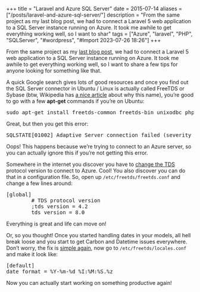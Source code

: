 +++
title = "Laravel and Azure SQL Server"
date = 2015-07-14
aliases = ["/posts/laravel-and-azure-sql-server/"]
description = "From the same project as my last blog post, we had to connect a Laravel 5 web application to a SQL Server instance running on Azure. It took me awhile to get everything working well, so I want to shar"
tags = ["Azure", "laravel", "PHP", "SQLServer", "#wordpress", "#Import 2023-07-26 18:26"]
+++

<p>From the same project as my <a href="https://arosenfeld.wordpress.com/2015/06/30/laravel-5-and-filemaker/">last blog post</a>, we had to connect a Laravel 5 web application to a SQL Server instance running on Azure. It took me awhile to get everything working well, so I want to share a few tips for anyone looking for something like that.</p>
<p>A quick Google search gives lots of good resources and once you find out the SQL Server connector in Ubuntu / Linux is actually called FreeTDS or Sybase (btw, Wikipedia has <a href="https://en.wikipedia.org/wiki/Sybase">a nice article</a> about why this name), you&#8217;re good to go with a few <strong>apt-get </strong>commands if you&#8217;re on Ubuntu:</p>
<pre>sudo apt-get install freetds-common freetds-bin unixodbc php5-sybase
</pre>
<p>Great, but then you get this error:</p>
<pre>SQLSTATE[01002] Adaptive Server connection failed (severity 9)
</pre>
<p>Oops! This happens because we&#8217;re trying to connect to an Azure server, so you can actually ignore this if you&#8217;re not getting this error.</p>
<p>Somewhere in the internet you discover you have to <a href="http://martinrichards.tumblr.com/post/28488121620/connecting-to-sql-azure-using-freetds">change the TDS</a> protocol version to connect to Azure. Cool! You also discover you can do that in a configuration file. So, open up <code>/etc/freetds/freetds.conf</code> and change a few lines around:</p>
<pre>[global]
        # TDS protocol version
        ;tds version = 4.2
        tds version = 8.0
</pre>
<p>Everything is great and life can move on!</p>
<p>Or, so you thought! Once you started handling dates in your models, all hell break loose and you start to get Carbon and Datetime issues everywhere. Don&#8217;t worry, the fix is <a href="http://stackoverflow.com/questions/11824323/freetds-strange-date-time-format">simple again</a>, now go to <code>/etc/freetds/locales.conf</code> and make it look like:</p>
<pre>[default]
date format = %Y-%m-%d %I:%M:%S.%z</pre>
<p>Now you can actually start working on something productive again!</p>